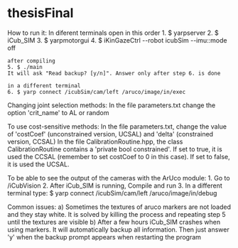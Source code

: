 # thesisFinal

How to run it:
	In diferent terminals open in this order
	1. $ yarpserver
	2. $ iCub_SIM
	3. $ yarpmotorgui
	4. $ iKinGazeCtrl --robot icubSim --imu::mode off

	after compiling
	5. $ ./main
	It will ask "Read backup? [y/n]". Answer only after step 6. is done
	
	in a different terminal
	6. $ yarp connect /icubSim/cam/left /aruco/image/in/exec

Changing joint selection methods:
In the file parameters.txt change the option 'crit_name' to AL or random

To use cost-sensitive methods:
	In the file parameters.txt, change the value of 'costCoef' (unconstrained version, UCSAL) and 'delta' (constrained version, CCSAL)
	In the file CalibrationRoutine.hpp, the class CalibrationRoutine contains a 'private bool constrained'. If set to true, it is used the CCSAL (remember to set costCoef to 0 in this case). If set to false, it is used the UCSAL. 

To be able to see the output of the cameras with the ArUco module:
	1. Go to /iCubVision
	2. After iCub_SIM is running, Compile and run
	3. In a different terminal type: $ yarp connect /icubSim/cam/left /aruco/image/in/debug

Common issues:
a) Sometimes the textures of aruco markers are not loaded and they stay white. It is solved by killing the process and repeating step 5 until the textures are visible
b) After a few hours iCub_SIM crashes when using markers. It will automatically backup all information. Then just answer 'y' when the backup prompt appears when restarting the program

